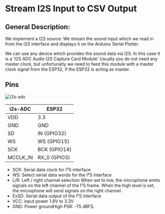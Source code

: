 
# Stream I2S Input to CSV Output

## General Description:

We implement a I2S source: We stream the sound input which we read in from the I2S interface and displays it on the Arduino Serial Plotter. 

We can use any device which provides the sound data via I2S. In this case it is a 'I2S ADC Audio I2S Capture Card Module'
Usually you do not need any master clock, but unfortunatly we need to feed this module with a master clock signal from the ESP32, if
the ESP32 is acting as master.

## Pins

![i2s-adc](https://pschatzmann.github.io/arduino-audio-tools/resources/I2S-ADC.jpg)


| i2s-ADC  |  ESP32
| ---------| ---------------
| VDD      |  3.3
| GND      |  GND
| SD       |  IN (GPIO32)
| WS       |  WS (GPIO15)
| SCK      |  BCK (GPIO14)
| MCCLK_IN |  RX_0 (GPIO3)


- SCK: Serial data clock for I²S interface
- WS: Select serial data words for the I²S interface
- L/R: Left / right channel selection
        When set to low, the microphone emits signals on the left channel of the I²S frame.
        When the high level is set, the microphone will send signals on the right channel.
- ExSD: Serial data output of the I²S interface
- VCC: input power 1.8V to 3.3V
- GND: Power groundHigh PSR: -75 dBFS.

